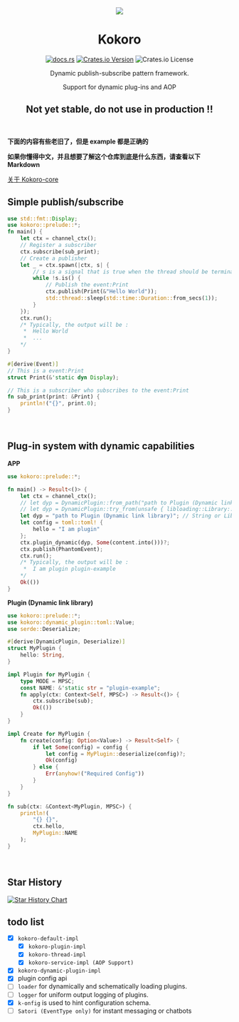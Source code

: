 <div align="center" alt="Kokoro">
  <img src="https://github.com/BERADQ/kokoro-rs/assets/78293733/57a6178e-186f-4526-8ff9-52dd88712daa"></img>
  <h1>Kokoro</h1>

  [![docs.rs](https://img.shields.io/docsrs/kokoro)](https://docs.rs/kokoro/latest/kokoro/)
  [![Crates.io Version](https://img.shields.io/crates/v/kokoro)](https://crates.io/crates/kokoro)
  ![Crates.io License](https://img.shields.io/crates/l/kokoro)
  
  Dynamic publish-subscribe pattern framework. 
  
  Support for dynamic plug-ins and AOP
  
  <h2>Not yet stable, do not use in production !!</h2>
</div>

<br/>

**下面的内容有些老旧了，但是 example 都是正确的**

**如果你懂得中文，并且想要了解这个仓库到底是什么东西，请查看以下 Markdown**

[关于 Kokoro-core](https://github.com/kokoro-rs/kokoro/blob/main/%E5%85%B3%E4%BA%8E%20Kokoro-core.md)

## Simple publish/subscribe

```rust
use std::fmt::Display;
use kokoro::prelude::*;
fn main() {
    let ctx = channel_ctx();
    // Register a subscriber
    ctx.subscribe(sub_print);
    // Create a publisher
    let _ = ctx.spawn(|ctx, s| {
        // s is a signal that is true when the thread should be terminated
        while !s.is() {
            // Publish the event:Print
            ctx.publish(Print(&"Hello World"));
            std::thread::sleep(std::time::Duration::from_secs(1));
        }
    });
    ctx.run();
    /* Typically, the output will be :
     *  Hello World
     *  ...
    */
}

#[derive(Event)]
// This is a event:Print
struct Print(&'static dyn Display);

// This is a subscriber who subscribes to the event:Print
fn sub_print(print: &Print) {
    println!("{}", print.0);
}
```

<br/>

## Plug-in system with dynamic capabilities

**APP**
```rust
use kokoro::prelude::*;

fn main() -> Result<()> {
    let ctx = channel_ctx();
    // let dyp = DynamicPlugin::from_path("path to Plugin (Dynamic link library)"); // Also can do it
    // let dyp = DynamicPlugin::try_from(unsafe { libloading::Library::new("path to Plugin (Dynamic link library)") }); // Also can do it
    let dyp = "path to Plugin (Dynamic link library)"; // String or Library or DynamicPlugin
    let config = toml::toml! {
        hello = "I am plugin"
    };
    ctx.plugin_dynamic(dyp, Some(content.into()))?;
    ctx.publish(PhantomEvent);
    ctx.run();
    /* Typically, the output will be :
     *  I am plugin plugin-example
    */
    Ok(())
}
```

**Plugin (Dynamic link library)**
```rust
use kokoro::prelude::*;
use kokoro::dynamic_plugin::toml::Value;
use serde::Deserialize;

#[derive(DynamicPlugin, Deserialize)]
struct MyPlugin {
    hello: String,
}

impl Plugin for MyPlugin {
    type MODE = MPSC;
    const NAME: &'static str = "plugin-example";
    fn apply(ctx: Context<Self, MPSC>) -> Result<()> {
        ctx.subscribe(sub);
        Ok(())
    }
}

impl Create for MyPlugin {
    fn create(config: Option<Value>) -> Result<Self> {
        if let Some(config) = config {
            let config = MyPlugin::deserialize(config)?;
            Ok(config)
        } else {
            Err(anyhow!("Required Config"))
        }
    }
}

fn sub(ctx: &Context<MyPlugin, MPSC>) {
    println!(
        "{} {}",
        ctx.hello,
        MyPlugin::NAME
    );
}
```

<br/>

## Star History

<a href="https://star-history.com/#kokoro-rs/kokoro&Date">
  <picture>
    <source media="(prefers-color-scheme: dark)" srcset="https://api.star-history.com/svg?repos=kokoro-rs/kokoro&type=Date&theme=dark" />
    <source media="(prefers-color-scheme: light)" srcset="https://api.star-history.com/svg?repos=kokoro-rs/kokoro&type=Date" />
    <img alt="Star History Chart" src="https://api.star-history.com/svg?repos=kokoro-rs/kokoro&type=Date" />
  </picture>
</a>

<br/>

## todo list

- [x] `kokoro-default-impl`
  - [x] `kokoro-plugin-impl`
  - [x] `kokoro-thread-impl`
  - [x] `kokoro-service-impl (AOP Support)`
- [x] `kokoro-dynamic-plugin-impl`
- [x] plugin config api
- [ ] `loader` for dynamically and schematically loading plugins.
- [ ] `logger` for uniform output logging of plugins.
- [x] `k-onfig` is used to hint configuration schema.
- [ ] `Satori (EventType only)` for instant messaging or chatbots
